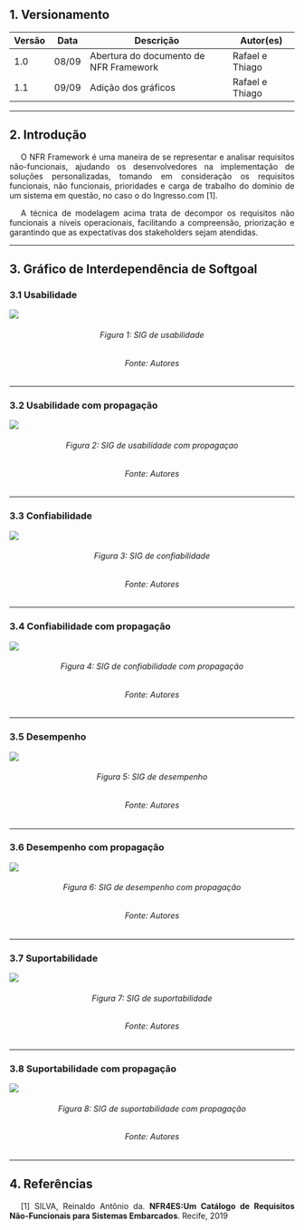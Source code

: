 ## 1. Versionamento

|Versão|Data|Descrição|Autor(es)|
|------|----|---------|---------|
|1.0|08/09|Abertura do documento de NFR Framework|Rafael e Thiago|
|1.1|09/09|Adição dos gráficos|Rafael e Thiago|
<hr>

## 2. Introdução
<p style="text-align: justify; text-indent: 20px">O NFR Framework é uma maneira de se representar e analisar requisitos não-funcionais, ajudando os desenvolvedores na implementação de soluções personalizadas, tomando em consideração os requisitos funcionais, não funcionais, prioridades e carga de trabalho do domínio de um sistema em questão, no caso o do Ingresso.com [1].</p>

<p style="text-align: justify; text-indent: 20px">A técnica de modelagem acima trata de decompor os requisitos não funcionais a niveis operacionais, facilitando a compreensão, priorização e garantindo que as expectativas dos stakeholders sejam atendidas.</p>
<hr>

## 3. Gráfico de Interdependência de Softgoal

### 3.1 Usabilidade

<img class="zoom" src="../../assets/modelagem/nfr/nfr_usabilidade.png">
<h6 align = "center">Figura 1: SIG de usabilidade</h6>
<h6 align = "center">Fonte: Autores</h6>
<hr>

### 3.2 Usabilidade com propagação

<img class="zoom" src="../../assets/modelagem/nfr/nfr_usabilidade_propagacao.png">
<h6 align = "center">Figura 2: SIG de usabilidade com propagaçao</h6>
<h6 align = "center">Fonte: Autores</h6>
<hr>

### 3.3 Confiabilidade

<img class="zoom" src="../../assets/modelagem/nfr/nfr_confiabilidade.png">
<h6 align = "center">Figura 3: SIG de confiabilidade</h6>
<h6 align = "center">Fonte: Autores</h6>
<hr>

### 3.4 Confiabilidade com propagação

<img class="zoom" src="../../assets/modelagem/nfr/nfr_confiabilidade_propagacao.png">
<h6 align = "center">Figura 4: SIG de confiabilidade com propagação</h6>
<h6 align = "center">Fonte: Autores</h6>
<hr>

### 3.5 Desempenho

<img class="zoom" src="../../assets/modelagem/nfr/nfr_desempenho.png">
<h6 align = "center">Figura 5: SIG de desempenho</h6>
<h6 align = "center">Fonte: Autores</h6>
<hr>

### 3.6 Desempenho com propagação

<img class="zoom" src="../../assets/modelagem/nfr/nfr_desempenho_propagacao.png">
<h6 align = "center">Figura 6: SIG de desempenho com propagação</h6>
<h6 align = "center">Fonte: Autores</h6>
<hr>

### 3.7 Suportabilidade

<img class="zoom" src="../../assets/modelagem/nfr/nfr_suportabilidade.png">
<h6 align = "center">Figura 7: SIG de suportabilidade</h6>
<h6 align = "center">Fonte: Autores</h6>
<hr>

### 3.8 Suportabilidade com propagação

<img class="zoom" src="../../assets/modelagem/nfr/nfr_suportabilidade_propagacao.png">
<h6 align = "center">Figura 8: SIG de suportabilidade com propagação</h6>
<h6 align = "center">Fonte: Autores</h6>
<hr>

## 4. Referências 

<p style="text-align: justify; text-indent: 20px">[1] SILVA, Reinaldo Antônio da. <b>NFR4ES:Um Catálogo de Requisitos Não-Funcionais para Sistemas Embarcados</b>. Recife, 2019</p>
